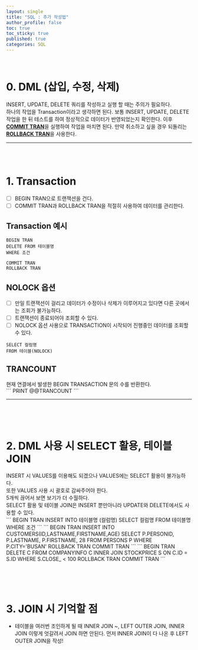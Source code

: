 ```yaml
---
layout: single
title: "SQL : 추가 작성법"
author_profile: false
toc: true
toc_sticky: true
published: true
categories: SQL
---
```


<br>

# 0. DML (삽입, 수정, 삭제)

<div class="notice--danger">INSERT, UPDATE, DELETE 쿼리를 작성하고 실행 할 때는 주의가 필요하다.</div>
<div class="notice--danger">하나의 작업을 Transaction이라고 생각하면 된다. 보통 INSERT, UPDATE, DELETE 작업을 한 뒤 테스트를 하여 정상적으로 데이터가 반영되었는지 확인한다. 이후 <b><u>COMMIT TRAN</u></b>을 실행하여 작업을 마치면 된다. 만약 취소하고 싶을 경우 되돌리는 <b><u>ROLLBACK TRAN</u></b>을 사용한다.</div>

<hr>
<br><br>

# 1. Transaction
- [ ] BEGIN TRAN으로 트랜잭션을 건다.
- [ ] COMMIT TRAN과 ROLLBACK TRAN을 적절히 사용하여 데이터를 관리한다.

## Transaction 예시
```
BEGIN TRAN
DELETE FROM 테이블명
WHERE 조건

COMMIT TRAN
ROLLBACK TRAN
```

## NOLOCK 옵션
- [ ] 만일 트랜잭션이 걸리고 데이터가 수정이나 삭제가 이루어지고 있다면 다른 곳에서는 조회가 불가능하다.
- [ ] 트랜잭션이 종료되어야 조회할 수 있다.
- [ ] NOLOCK 옵션 사용으로 TRANSACTION이 시작되어 진행중인 데이터를 조회할 수 있다.

```
SELECT 컬럼명
FROM 테이블(NOLOCK)
```

## TRANCOUNT
<div class="notice--info">
현재 연결에서 발생한 BEGIN TRANSACTION 문의 수를 반환한다.
</div>
```
PRINT @@TRANCOUNT
```

<hr>
<br><br><br>

# 2. DML 사용 시 SELECT 활용, 테이블 JOIN 
<div class="notice--info">
INSERT 시 VALUES를 이용해도 되겠으나 VALUES에는 SELECT 활용이 불가능하다.<br>또한 VALUES 사용 시 괄호로 감싸주어야 한다.<br>
5개씩 끊어서 보면 보기가 더 수월하다.<br>
</div>
<div class="notice--danger">
SELECT 활용 및 테이블 JOIN은 INSERT 뿐만아니라 UPDATE와 DELETE에서도 사용할 수 있다.
</div>
```
BEGIN TRAN
  INSERT INTO 테이블명 (컬럼명)
    SELECT 컬럼명
    FROM 테이블명
    WHERE 조건
```
```
BEGIN TRAN
  INSERT INTO CUSTOMERS(ID,LASTNAME,FIRSTNAME,AGE)
    SELECT P.PERSONID, P.LASTNAME, P.FIRSTNAME, 28
    FROM PERSONS P
    WHERE P.CITY='BUSAN'
ROLLBACK TRAN
COMMIT TRAN
```
```
BEGIN TRAN
  DELETE C FROM COMPANYINFO C
    INNER JOIN STOCKPRICE S ON C.ID = S.ID
    WHERE S.CLOSE_ < 100
ROLLBACK TRAN
COMMIT TRAN
```

<br><br><br>

# 3. JOIN 시 기억할 점
* 테이블을 여러번 조인하게 될 때 INNER JOIN ~, LEFT OUTER JOIN, INNER JOIN 이렇게 엇갈려서 JOIN 하면 안된다. 먼저 INNER JOIN이 다 나온 후 LEFT OUTER JOIN을 작성!